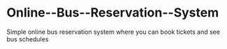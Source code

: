 # Online--Bus--Reservation--System
Simple online bus reservation system where you can book tickets and see bus schedules
